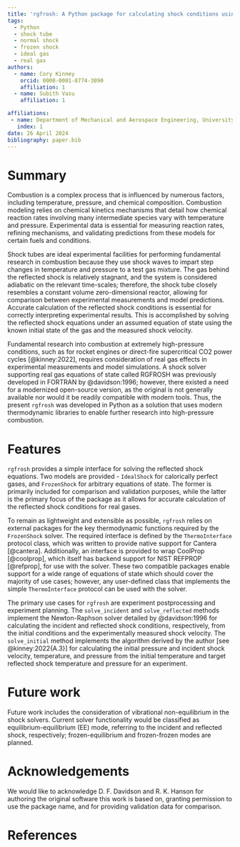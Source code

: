 ```yaml
---
title: 'rgfrosh: A Python package for calculating shock conditions using real gas equations of state'
tags:
  - Python
  - shock tube
  - normal shock
  - frozen shock
  - ideal gas
  - real gas
authors:
  - name: Cory Kinney
    orcid: 0000-0001-8774-3090
    affiliation: 1
  - name: Subith Vasu
    affiliation: 1

affiliations:
 - name: Department of Mechanical and Aerospace Engineering, University of Central Florida, Orlando, FL USA
   index: 1
date: 26 April 2024
bibliography: paper.bib
---
```


# Summary

Combustion is a complex process that is influenced by numerous factors, including temperature, pressure, and 
chemical composition. Combustion modeling relies on chemical kinetics mechanisms that detail how chemical reaction rates
involving many intermediate species vary with temperature and pressure. Experimental data is essential for measuring 
reaction rates, refining mechanisms, and validating predictions from these models for certain fuels and conditions.

Shock tubes are ideal experimental facilities for performing fundamental research in combustion because they use shock 
waves to impart step changes in temperature and pressure to a test gas mixture. The gas behind the reflected shock is
relatively stagnant, and the system is considered adiabatic on the relevant time-scales; therefore, the shock tube 
closely resembles a constant volume zero-dimensional reactor, allowing for comparison between experimental measurements 
and model predictions. Accurate calculation of the reflected shock conditions is essential for correctly interpreting 
experimental results. This is accomplished by solving the reflected shock equations under an assumed equation of state 
using the known initial state of the gas and the measured shock velocity.

Fundamental research into combustion at extremely high-pressure conditions, such as for rocket engines or direct-fire 
supercritical CO2 power cycles [@kinney:2022], requires consideration of real gas effects in experimental measurements 
and model simulations. A shock solver supporting real gas equations of state called RGFROSH was previously developed in 
FORTRAN by @davidson:1996; however, there existed a need for a modernized open-source version, as the original is not 
generally available nor would it be readily compatible with modern tools. Thus, the present `rgfrosh` was developed in 
Python as a solution that uses modern thermodynamic libraries to enable further research into high-pressure combustion.

# Features

`rgfrosh` provides a simple interface for solving the reflected shock equations. Two models are provided - `IdealShock` 
for calorically perfect gases, and `FrozenShock` for arbitrary equations of state. The former is primarily included for 
comparison and validation purposes, while the latter is the primary focus of the package as it allows for accurate 
calculation of the reflected shock conditions for real gases. 

To remain as lightweight and extensible as possible, `rgfrosh` relies on external packages for the key thermodynamic 
functions required by the `FrozenShock` solver. The required interface is defined by the `ThermoInterface` protocol 
class, which was written to provide native support for Cantera [@cantera]. Additionally, an interface is provided to 
wrap CoolProp [@coolprop], which itself has backend support for NIST REFPROP [@refprop], for use with the solver. 
These two compatible packages enable support for a wide range of equations of state which should cover the majority of 
use cases; however, any user-defined class that implements the simple `ThermoInterface` protocol can be used with the 
solver.

The primary use cases for `rgfrosh` are experiment postprocessing and experiment planning. The `solve_incident` and 
`solve_reflected` methods implement the Newton-Raphson solver detailed by @davidson:1996 for calculating the incident 
and reflected shock conditions, respectively, from the initial conditions and the experimentally measured shock
velocity. The `solve_initial` method implements the algorithm derived by the author [see @kinney:2022{A.3}] for 
calculating the initial pressure and incident shock velocity, temperature, and pressure from the initial temperature and
target reflected shock temperature and pressure for an experiment.

# Future work

Future work includes the consideration of vibrational non-equilibrium in the shock solvers. Current
solver functionality would be classified as equilibrium-equilibrium (EE) mode, referring to the incident 
and reflected shock, respectively; frozen-equilibrium and frozen-frozen modes are planned.

# Acknowledgements

We would like to acknowledge D. F. Davidson and R. K. Hanson for authoring the original software this 
work is based on, granting permission to use the package name, and for providing validation data for comparison.

# References
